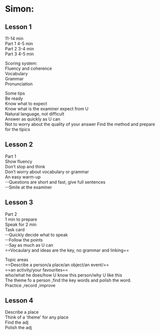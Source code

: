 # Simon:

## Lesson 1

11-14 min  
Part 1 4-5 min  
Part 2 3-4 min  
Part 3 4-5 min
 
Scoring system:  
Fluency and coherence  
Vocabulary  
Grammar  
Pronunciation
 
Some tips  
Be ready  
Know what to expect  
Know what is the examiner expect from U  
Natural language, not difficult  
Answer as quickly as U can  
Not to worry about the quality of your answer   Find the method and prepare for the tipics
 
## Lesson 2

Part 1  
Show fluency  
Don’t stop and think  
Don’t worry about vocabulary or grammar  
An easy warm-up  
--Questions are short and fast, give full sentences  
--Smile at the examiner
 
## Lesson 3

Part 2  
1 min to prepare  
Speak for 2 min  
Task card  
--Quickly decide what to speak  
--Follow the points  
--Say as much as U can  
==Vocaulary and ideas are the key, no grammar and linking==
 
Topic areas  
==Describe a person/a place/an object/an event/==  
==an activity/your favourites==  
who/what he does/how U know this person/why U like this  
The theme fo a person ,find the key words and polish the word.  
Practice ,record ,improve
 
## Lesson 4

Describe a place  
Think of a 'theme' for any place  
Find the adj  
Polish the adj